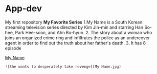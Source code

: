 # App-dev
 My first repository
 **My Favorite Series**
1.My Name is a South Korean streaming television series directed by Kim Jin-min and starring Han So-hee, Park Hee-soon, and Ahn Bo-hyun.
2. The story about a woman who joins an organized crime ring and infiltrates the police as an undercover agent in order to find out the truth about her father's death.
3. It has 8 episode

[My Name](https://myasiantv.ac/show/nemesis)

 	![She wants to desperately take revenge](My Name.jpg)
